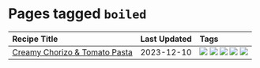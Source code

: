 # Pages tagged `boiled`

|Recipe Title|Last Updated|Tags
|:---|:---|:---|
|[Creamy Chorizo & Tomato Pasta](../recipes/creamychorizotomatopasta.md)|2023-12-10|[![](https://img.shields.io/badge/tag-boiled-28ab17)](../tags/boiled.md) [![](https://img.shields.io/badge/tag-dinner-8f457a)](../tags/dinner.md) [![](https://img.shields.io/badge/tag-italian-f6b493)](../tags/italian.md) [![](https://img.shields.io/badge/tag-pasta-b7439e)](../tags/pasta.md) [![](https://img.shields.io/badge/tag-stovetop-c6d429)](../tags/stovetop.md)|